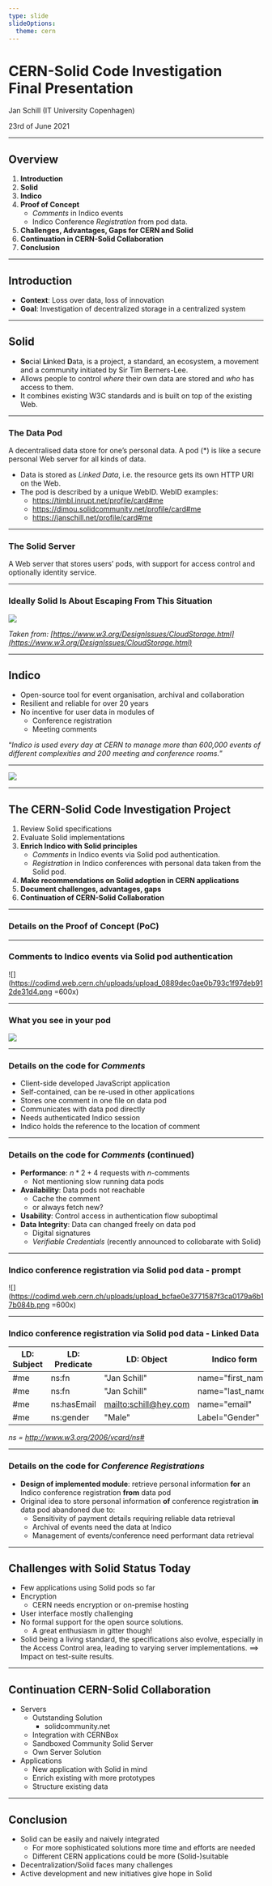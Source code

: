 ```yaml
---
type: slide
slideOptions:
  theme: cern
---
```


# CERN-Solid Code Investigation</br>Final Presentation

Jan Schill (IT University Copenhagen)

23rd of June 2021

---

## Overview

1. **Introduction**
1. **Solid**
1. **Indico**
1. **Proof of Concept**
    * _Comments_ in Indico events
    * Indico Conference _Registration_ from pod data.
1. **Challenges, Advantages, Gaps for CERN and Solid**
1. **Continuation in CERN-Solid Collaboration**
1. **Conclusion**

---

## Introduction

* **Context**: Loss over data, loss of innovation
* **Goal**: Investigation of decentralized storage in a centralized system

---

## Solid

* **So**cial **Li**nked **D**ata, is a project, a standard, an ecosystem, a movement and a community initiated by Sir Tim Berners-Lee.
* Allows people to control _where_ their own data are stored and _who_ has access to them.
* It combines existing W3C standards and is built on top of the existing Web.

---

### The Data Pod

A decentralised data store for one’s personal data. A pod (*) is like a secure personal Web server for all kinds of data.
* Data is stored as _Linked Data_, i.e. the resource gets its own HTTP URI on the Web.
* The pod is described by a unique WebID. WebID examples:
    * https://timbl.inrupt.net/profile/card#me
    * https://dimou.solidcommunity.net/profile/card#me
    * https://janschill.net/profile/card#me

---

### The Solid Server

A Web server that stores users’ pods, with support for access control and optionally identity service.

---

### Ideally Solid Is About Escaping From This Situation

![](https://codimd.web.cern.ch/uploads/upload_50196f49ba7d0c4698c6fa16fde91d4d.png)

_Taken from: [https://www.w3.org/DesignIssues/CloudStorage.html](https://www.w3.org/DesignIssues/CloudStorage.html)_

---

## Indico

* Open-source tool for event organisation, archival and collaboration
* Resilient and reliable for over 20 years
* No incentive for user data in modules of
    * Conference registration
    * Meeting comments

“*Indico is used every day at CERN to manage more than 600,000 events of different complexities and 200 meeting and conference rooms.*”

---

![](https://codimd.web.cern.ch/uploads/upload_925432015b8cf5e6a4cb4c83938d0b09.png)

---

## The CERN-Solid Code Investigation Project

1. Review Solid specifications
2. Evaluate Solid implementations
3. **Enrich Indico with Solid principles**
    * _Comments_ in Indico events via Solid pod authentication.
    * _Registration_ in Indico conferences with personal data taken from the Solid pod.
4. **Make recommendations on Solid adoption in CERN applications**
5. **Document challenges, advantages, gaps**
6. **Continuation of CERN-Solid Collaboration**

---

### Details on the Proof of Concept (PoC)


---

### Comments to Indico events via Solid pod authentication

![](https://codimd.web.cern.ch/uploads/upload_0889dec0ae0b793c1f97deb912de31d4.png =600x)

---

### What you see in your pod

![](https://codimd.web.cern.ch/uploads/upload_43756b69fc349d881b768cb9c8192dff.png)

---

### Details on the code for _Comments_

* Client-side developed JavaScript application
* Self-contained, can be re-used in other applications
* Stores one comment in one file on data pod
* Communicates with data pod directly
* Needs authenticated Indico session
* Indico holds the reference to the location of comment

---

### Details on the code for _Comments_ (continued)

* **Performance**: $n * 2+4$ requests with $n$-comments
    * Not mentioning slow running data pods
* **Availability**: Data pods not reachable
    * Cache the comment
    * or always fetch new?
* **Usability**: Control access in authentication flow suboptimal
* **Data Integrity**: Data can changed freely on data pod
    * Digital signatures
    * *Verifiable Credentials* (recently announced to collobarate with Solid)

---

### Indico conference registration via Solid pod data - prompt

![](https://codimd.web.cern.ch/uploads/upload_bcfae0e3771587f3ca0179a6b17b084b.png =600x)

---

### Indico conference registration via Solid pod data - Linked Data

| LD: Subject | LD: Predicate | LD: Object              | Indico form       |
| ----------- | ------------- | ----------------------- | ----------------- |
| #me         | ns:fn         | "Jan Schill"            | name="first_name" |
| #me         | ns:fn         | "Jan Schill"            | name="last_name"  |
| #me         | ns:hasEmail   | <mailto:schill@hey.com> | name="email"      |
| #me         | ns:gender     | "Male"                  | Label="Gender"    |

*ns = http://www.w3.org/2006/vcard/ns#*

---

### Details on the code for _Conference Registrations_

* **Design of implemented module**: retrieve personal information **for** an Indico conference registration **from** data pod
* Original idea to store personal information **of** conference registration **in** data pod abandoned due to:
    * Sensitivity of payment details requiring reliable data retrieval
    * Archival of events need the data at Indico
    * Management of events/conference need performant data retrieval

---

## Challenges with Solid Status Today

* Few applications using Solid pods so far
* Encryption
    * CERN needs encryption or on-premise hosting
* User interface mostly challenging
* No formal support for the open source solutions.
    * A great enthusiasm in gitter though!
* Solid being a living standard, the specifications also evolve, especially in the Access Control area, leading to varying server implementations.
==> Impact on  test-suite results.

---

## Continuation CERN-Solid Collaboration

* Servers
    * Outstanding Solution
        * solidcommunity.net
    * Integration with CERNBox
    * Sandboxed Community Solid Server
    * Own Server Solution
* Applications
    * New application with Solid in mind
    * Enrich existing with more prototypes
    * Structure existing data

---

## Conclusion

* Solid can be easily and naively integrated
    * For more sophisticated solutions more time and efforts are needed
    * Different CERN applications could be more (Solid-)suitable
* Decentralization/Solid faces many challenges
* Active development and new initiatives give hope in Solid
